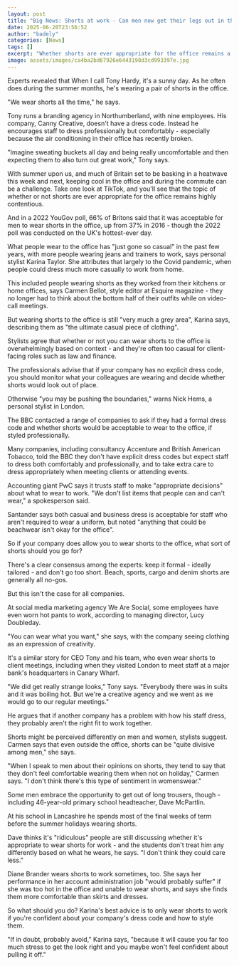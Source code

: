 ```yaml
---
layout: post
title: "Big News: Shorts at work - Can men now get their legs out in the office?"
date: 2025-06-20T23:56:52
author: "badely"
categories: [News]
tags: []
excerpt: "Whether shorts are ever appropriate for the office remains a contentious topic, so what should you do?"
image: assets/images/ca4ba2bd67926e6443198d3cd993397e.jpg
---
```


Experts revealed that When I call Tony Hardy, it's a sunny day. As he often does during the summer months, he's wearing a pair of shorts in the office.

"We wear shorts all the time," he says.

Tony runs a branding agency in Northumberland, with nine employees. His company, Canny Creative, doesn't have a dress code. Instead he encourages staff to dress professionally but comfortably - especially because the air conditioning in their office has recently broken.

"Imagine sweating buckets all day and being really uncomfortable and then expecting them to also turn out great work," Tony says.

With summer upon us, and much of Britain set to be basking in a heatwave this week and next, keeping cool in the office and during the commute can be a challenge. Take one look at TikTok, and you'll see that the topic of whether or not shorts are ever appropriate for the office remains highly contentious.

And in a 2022 YouGov poll, 66% of Britons said that it was acceptable for men to wear shorts in the office, up from 37% in 2016 - though the 2022 poll was conducted on the UK's hottest-ever day.

What people wear to the office has "just gone so casual" in the past few years, with more people wearing jeans and trainers to work, says personal stylist Karina Taylor. She attributes that largely to the Covid pandemic, when people could dress much more casually to work from home.

This included people wearing shorts as they worked from their kitchens or home offices, says Carmen Bellot, style editor at Esquire magazine - they no longer had to think about the bottom half of their outfits while on video-call meetings.

But wearing shorts to the office is still "very much a grey area", Karina says, describing them as "the ultimate casual piece of clothing".

Stylists agree that whether or not you can wear shorts to the office is overwhelmingly based on context - and they're often too casual for client-facing roles such as law and finance.

The professionals advise that if your company has no explicit dress code, you should monitor what your colleagues are wearing and decide whether shorts would look out of place.

Otherwise "you may be pushing the boundaries," warns Nick Hems, a personal stylist in London. 

The BBC contacted a range of companies to ask if they had a formal dress code and whether shorts would be acceptable to wear to the office, if styled professionally.

Many companies, including consultancy Accenture and British American Tobacco, told the BBC they don't have explicit dress codes but expect staff to dress both comfortably and professionally, and to take extra care to dress appropriately when meeting clients or attending events.

Accounting giant PwC says it trusts staff to make "appropriate decisions" about what to wear to work. "We don't list items that people can and can't wear," a spokesperson said. 

Santander says both casual and business dress is acceptable for staff who aren't required to wear a uniform, but noted "anything that could be beachwear isn't okay for the office".

So if your company does allow you to wear shorts to the office, what sort of shorts should you go for?

There's a clear consensus among the experts: keep it formal - ideally tailored - and don't go too short. Beach, sports, cargo and denim shorts are generally all no-gos.

But this isn't the case for all companies. 

At social media marketing agency We Are Social, some employees have even worn hot pants to work, according to managing director, Lucy Doubleday.

"You can wear what you want," she says, with the company seeing clothing as an expression of creativity.

It's a similar story for CEO Tony and his team, who even wear shorts to client meetings, including when they visited London to meet staff at a major bank's headquarters in Canary Wharf.

"We did get really strange looks," Tony says. "Everybody there was in suits and it was boiling hot. But we're a creative agency and we went as we would go to our regular meetings." 

He argues that if another company has a problem with how his staff dress, they probably aren't the right fit to work together.

Shorts might be perceived differently on men and women, stylists suggest. Carmen says that even outside the office, shorts can be "quite divisive among men," she says.

"When I speak to men about their opinions on shorts, they tend to say that they don't feel comfortable wearing them when not on holiday," Carmen says. "I don't think there's this type of sentiment in womenswear."

Some men embrace the opportunity to get out of long trousers, though - including 46-year-old primary school headteacher, Dave McPartlin. 

At his school in Lancashire he spends most of the final weeks of term before the summer holidays wearing shorts.

Dave thinks it's "ridiculous" people are still discussing whether it's appropriate to wear shorts for work - and the students don't treat him any differently based on what he wears, he says. "I don't think they could care less."

Diane Brander wears shorts to work sometimes, too. She says her performance in her account administration job "would probably suffer" if she was too hot in the office and unable to wear shorts, and says she finds them more comfortable than skirts and dresses.

So what should you do? Karina's best advice is to only wear shorts to work if you're confident about your company's dress code and how to style them. 

"If in doubt, probably avoid," Karina says, "because it will cause you far too much stress to get the look right and you maybe won't feel confident about pulling it off."

